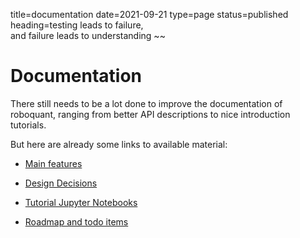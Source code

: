 title=documentation
date=2021-09-21
type=page
status=published
heading=testing leads to failure,<br> and failure leads to understanding
~~

# Documentation
There still needs to be a lot done to improve the documentation of roboquant, ranging from better API descriptions to nice introduction tutorials.

But here are already some links to available material:

- [Main features](/documentation/features.html)

- [Design Decisions](/documentation/design.html)

- [Tutorial Jupyter Notebooks](https://github.com/neurallayer/roboquant/tree/main/notebooks)

- [Roadmap and todo items](https://github.com/neurallayer/roboquant/blob/main/TODO.md)